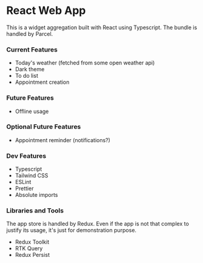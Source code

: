 # React Web App

This is a widget aggregation built with React using Typescript.
The bundle is handled by Parcel.

### Current Features

- Today's weather (fetched from some open weather api)
- Dark theme
- To do list
- Appointment creation

### Future Features

- Offline usage

### Optional Future Features

- Appointment reminder (notifications?)

### Dev Features

- Typescript
- Tailwind CSS
- ESLint
- Prettier
- Absolute imports

### Libraries and Tools

The app store is handled by Redux. Even if the app is not that complex to justify its usage, it's just for demonstration purpose.

- Redux Toolkit
- RTK Query
- Redux Persist
